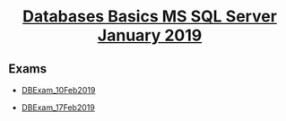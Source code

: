 # <a href="https://softuni.bg/trainings/2266/databases-basics-ms-sql-server-january-2019"><p align="center"> Databases Basics MS SQL Server January 2019<p>
</a>

## Exams

- <a href="https://github.com/PhilShishov/Software-University/tree/master/Databases%20Basics%20-%20MSSQL%20Server/Exams/DBExam_10Feb2019" > DBExam_10Feb2019</a>

- <a href="https://github.com/PhilShishov/Software-University/tree/master/Databases%20Basics%20-%20MSSQL%20Server/Exams/DBExam_17Feb2019" > DBExam_17Feb2019</a>
